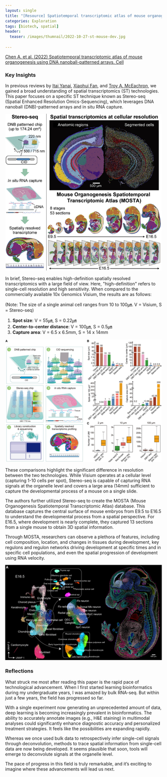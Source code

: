 ```yaml
---
layout: single
title: "[Resource] Spatiotemporal transcriptomic atlas of mouse organogenesis"
categories: Exploration
tags: [biotech, spatial]
header:
  teaser: /images/thumnail/2022-10-27-st-mouse-dev.jpg

---
```


[Chen A. et al. (2022) Spatiotemporal transcriptomic atlas of mouse organogenesis using DNA nanoball-patterned arrays. Cell](https://www.sciencedirect.com/science/article/pii/S0092867422003993)

### Key Insights

In previous reviews by [Itai Yanai](https://keun-hong.github.io/exploration/spatial-transcriptomics1/), [Xiaohui Fan](https://keun-hong.github.io/exploration/spatial-transcriptomics2/), and [Troy A. McEachron](https://keun-hong.github.io/exploration/st-cancer/), we gained a broad understanding of spatial transcriptomics (ST) technologies. This paper focuses on a specific ST technique known as Stereo-seq (Spatial Enhanced Resolution Omics-Sequencing), which leverages DNA nanoball (DNB)-patterned arrays and in situ RNA capture.

![](../../images/2022-10-27-st-mouse-dev/2024-08-14-17-37-47-image.png)

In brief, Stereo-seq enables high-definition spatially resolved transcriptomics with a large field of view. Here, "high-definition" refers to single-cell resolution and high sensitivity. When compared to the commercially available 10x Genomics Visium, the results are as follows:

(Note: The size of a single animal cell ranges from 10 to 100㎛. V = Visium, S = Stereo-seq)

1. **Spot size**: V = 55㎛, S = 0.22㎛
2. **Center-to-center distance**: V = 100㎛, S = 0.5㎛
3. **Capture area**: V = 6.5 x 6.5mm, S = 14 x 14mm

![](../../images/2022-10-27-st-mouse-dev/2024-08-14-17-39-39-image.png)

These comparisons highlight the significant difference in resolution between the two technologies. While Visium operates at a cellular level (capturing 1-10 cells per spot), Stereo-seq is capable of capturing RNA signals at the organelle level and covers a large area (14mm) sufficient to capture the developmental process of a mouse on a single slide.

The authors further utilized Stereo-seq to create the MOSTA (Mouse Organogenesis Spatiotemporal Transcriptomic Atlas) database. This database captures the central surface of mouse embryos from E9.5 to E16.5 to understand the developmental process from a spatial perspective. For E16.5, where development is nearly complete, they captured 13 sections from a single mouse to obtain 3D spatial information.

Through MOSTA, researchers can observe a plethora of features, including cell composition, location, and changes in tissues during development, key regulons and regulon networks driving development at specific times and in specific cell populations, and even the spatial progression of development using RNA velocity.

![](../../images/2022-10-27-st-mouse-dev/2024-08-14-17-40-39-image.png)

### Reflections

What struck me most after reading this paper is the rapid pace of technological advancement. When I first started learning bioinformatics during my undergraduate years, I was amazed by bulk RNA-seq. But within just a few years, the field has progressed so far.

With a single experiment now generating an unprecedented amount of data, deep learning is becoming increasingly prevalent in bioinformatics. The ability to accurately annotate images (e.g., H&E staining) in multimodal analyses could significantly enhance diagnostic accuracy and personalized treatment strategies. It feels like the possibilities are expanding rapidly.

Whereas we once used bulk data to retrospectively infer single-cell signals through deconvolution, methods to trace spatial information from single-cell data are now being developed. It seems plausible that soon, tools will emerge to deconvolute signals at the organelle level.

The pace of progress in this field is truly remarkable, and it’s exciting to imagine where these advancements will lead us next.